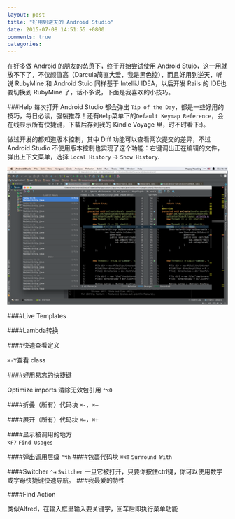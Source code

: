 ```yaml
---
layout: post
title: "好用到逆天的 Android Studio"
date: 2015-07-08 14:51:55 +0800
comments: true
categories: 
---
```

在好多做 Android 的朋友的怂恿下，终于开始尝试使用 Android Stuio，这一用就放不下了，不仅颜值高（Darcula简直大爱，我是黑色控），而且好用到逆天，听说 RubyMine 和 Android Stuio 同样基于 IntelliJ IDEA，以后开发 Rails 的 IDE也要切换到 RubyMine 了，话不多说，下面是我喜欢的小技巧。

###Help
每次打开 Android Studio 都会弹出 `Tip of the Day`，都是一些好用的技巧，每日必读，强裂推荐！还有`Help`菜单下的`Default Keymap Reference`，会在线显示所有快捷键，下载后存到我的 Kindle Voyage 里，时不时看下:)。

做过开发的都知道版本控制，其中 Diff 功能可以查看两次提交的差异，不过 Android Studio 不使用版本控制也实现了这个功能：右键调出正在编辑的文件，弹出上下文菜单，选择 `Local History` -> `Show History`.

![Local History](/images/local_history.png)



####Live Templates



####Lambda转换



####快速查看定义

`⌘-Y`查看 class 

####好用易忘的快捷键

Optimize imports 清除无效包引用
`⌃⌥O`

####折叠（所有）代码块
`⌘-`，`⌘—`

####展开（所有）代码块
`⌘=`，`⌘+`

####显示被调用的地方	
`⌥F7`	`Find Usages`

####弹出调用层级
`⌃⌥h`
####包裹代码块
`⌘⌥T` `Surround With`

####Switcher
`⌃⇥` `Switcher`
一旦它被打开，只要你按住ctrl键，你可以使用数字或字母快捷键快速导航。
###我最爱的特性

####Find Action

类似Alfred，在输入框里输入要关键字，回车后即执行菜单功能